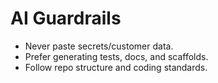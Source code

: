 # AI Guardrails
- Never paste secrets/customer data.
- Prefer generating tests, docs, and scaffolds.
- Follow repo structure and coding standards.
